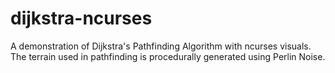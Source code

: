 # dijkstra-ncurses
A demonstration of Dijkstra's Pathfinding Algorithm with ncurses visuals. The terrain used in pathfinding is procedurally generated using Perlin Noise.
